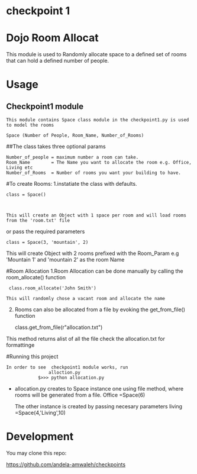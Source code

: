 # checkpoint 1

# Dojo Room Allocat

This module is used to Randomly allocate space to a defined set of rooms
 that can hold a defined number of people.

# Usage
 
## Checkpoint1 module
	This module contains Space class module in the checkpoint1.py is used to model the rooms
	
	Space (Number of People, Room_Name, Number_of_Rooms)

##The class takes three optional params

	Number_of_people = maximum number a room can take.
	Room_Name 		 = The Name you want to allocate the room e.g. Office, Living etc
	Number_of_Rooms  = Number of rooms you want your building to have. 

#To create Rooms:
1.instatiate the class with defaults.
	
	class = Space()

	

	This will create an Object with 1 space per room and will load rooms from the 'room.txt' file 

or  pass the required parameters
	
	class = Space(3, 'mountain', 2)
	

This will create Object with 2 rooms prefixed with the Room_Param e.g 'Mountain 1' and 'mountain 2' as the room Name



#Room Allocation
1.Room Allocation can be done manually by calling the room_allocate() function
	 
	 class.room_allocate('John Smith')

	This will randomly chose a vacant room and allocate the name 

2. Rooms can also be allocated from a file by evoking the get_from_file() function
	
	 class.get_from_file(r"allocation.txt")

This method returns alist of all the file
check the allocation.txt for formattinge 

#Running this project

	In order to see  checkpoint1 module works, run
					alloction.py
				$>>> python allocation.py
- allocation.py 
	creates to Space instance one using file method, where rooms will be generated from a file.
				Office =Space(6)

	The other instance is created by passing necesary parameters
				living =Space(4,'Living',10)



# Development
You may clone this repo:

https://github.com/andela-amwaleh/checkpoints

			
